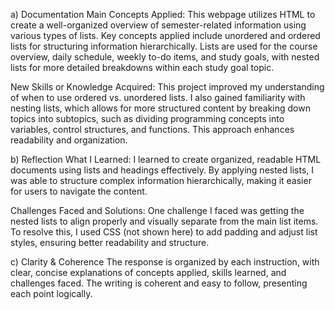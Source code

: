 a) Documentation
Main Concepts Applied: This webpage utilizes HTML to create a well-organized overview of semester-related information using various types of lists. Key concepts applied include unordered and ordered lists for structuring information hierarchically. Lists are used for the course overview, daily schedule, weekly to-do items, and study goals, with nested lists for more detailed breakdowns within each study goal topic.

New Skills or Knowledge Acquired: This project improved my understanding of when to use ordered vs. unordered lists. I also gained familiarity with nesting lists, which allows for more structured content by breaking down topics into subtopics, such as dividing programming concepts into variables, control structures, and functions. This approach enhances readability and organization.

b) Reflection
What I Learned: I learned to create organized, readable HTML documents using lists and headings effectively. By applying nested lists, I was able to structure complex information hierarchically, making it easier for users to navigate the content.

Challenges Faced and Solutions: One challenge I faced was getting the nested lists to align properly and visually separate from the main list items. To resolve this, I used CSS (not shown here) to add padding and adjust list styles, ensuring better readability and structure.

c) Clarity & Coherence
The response is organized by each instruction, with clear, concise explanations of concepts applied, skills learned, and challenges faced. The writing is coherent and easy to follow, presenting each point logically.






